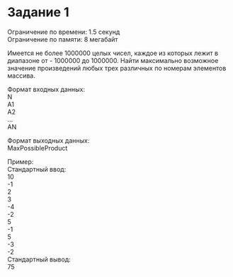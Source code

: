 # Задание 1

Ограничение по времени: 1.5 секунд<br>
Ограничение по памяти: 8 мегабайт

Имеется не более 1000000 целых чисел, каждое из которых лежит в диапазоне от -
1000000 до 1000000. Найти максимально возможное значение произведений любых трех
различных по номерам элементов массива.

Формат входных данных:<br>
N<br>
A1<br>
A2<br>
…<br>
AN

Формат выходных данных:<br>
MaxPossibleProduct

Пример:<br>
Стандартный ввод:<br>
10<br>
-1<br>
2<br>
3<br>
-4<br>
-2<br>
5<br>
-1<br>
5<br>
-3<br>
-2<br>
Стандартный вывод:<br>
75<br>